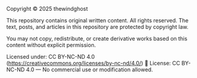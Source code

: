 Copyright © 2025 thewindghost

This repository contains original written content. All rights reserved.
The text, posts, and articles in this repository are protected by copyright law.

You may not copy, redistribute, or create derivative works based on this content without explicit permission.

Licensed under: CC BY-NC-ND 4.0 (https://creativecommons.org/licenses/by-nc-nd/4.0/)
📢 License: CC BY-NC-ND 4.0 — No commercial use or modification allowed.
